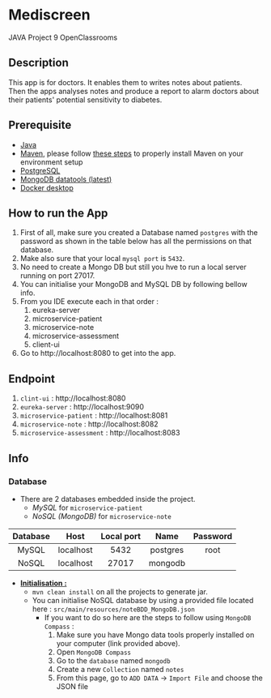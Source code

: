 # Mediscreen
JAVA Project 9 OpenClassrooms


## Description
This app is for doctors. It enables them to writes notes about patients.<br>
Then the apps analyses notes and produce a report to alarm doctors about their patients' potential sensitivity to diabetes.


## Prerequisite
- [Java](https://www.java.com/download/ie_manual.jsp)
- [Maven](https://maven.apache.org/download.cgi), please follow [these steps](https://www.tutorialspoint.com/maven/maven_environment_setup.htm) to properly install Maven on your environment setup
- [PostgreSQL](https://www.postgresql.org/)
- [MongoDB datatools (latest)](https://www.mongodb.com/docs/database-tools/installation/installation/)
- [Docker desktop](https://docs.docker.com/desktop/)


## How to run the App
1. First of all, make sure you created a Database named `postgres` with the password as shown in the table below has all the permissions on that database.
2. Make also sure that your local `mysql port` is `5432`.
3. No need to create a Mongo DB but still you hve to run a local server running on port 27017. 
4. You can initialise your MongoDB and MySQL DB by following bellow info.
5. From you IDE execute each in that order :
   1. eureka-server
   2. microservice-patient
   3. microservice-note
   4. microservice-assessment
   5. client-ui
6. Go to http://localhost:8080 to get into the app.


## Endpoint
1. `clint-ui` : http://localhost:8080
2. `eureka-server` : http://localhost:9090
3. `microservice-patient` : http://localhost:8081
4. `microservice-note` : http://localhost:8082
5. `microservice-assessment` : http://localhost:8083


## Info
### Database
- There are 2 databases embedded inside the project.
  - _MySQL_ for `microservice-patient`
  - _NoSQL (MongoDB)_ for `microservice-note`

|    Database   |   Host    |      Local port      |      Name      |         Password         |
|:-------------:|:---------:|:--------------------:|:--------------:|:------------------------:|
|     MySQL     | localhost |        5432          |     postgres   |          root            |
|     NoSQL     | localhost |        27017         |     mongodb    |                          |


- <u>**Initialisation :**</u>
  - `mvn clean install` on all the projects to generate jar.
  - You can initialise NoSQL database by using a provided file located here : `src/main/resources/noteBDD_MongoDB.json`
    - If you want to do so here are the steps to follow using `MongoDB Compass` :
      1. Make sure you have Mongo data tools properly installed on your computer (link provided above).
      2. Open `MongoDB Compass`
      3. Go to the `database` named `mongodb`
      4. Create a new `Collection` named `notes`
      5. From this page, go to `ADD DATA` -> `Import File` and choose the JSON file
